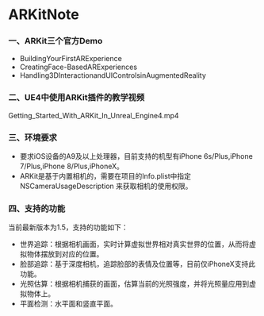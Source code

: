 # ARKitNote

### 一、ARKit三个官方Demo
- BuildingYourFirstARExperience
- CreatingFace-BasedARExperiences
- Handling3DInteractionandUIControlsinAugmentedReality


### 二、UE4中使用ARKit插件的教学视频
Getting_Started_With_ARKit_In_Unreal_Engine4.mp4

### 三、环境要求
- 要求iOS设备的A9及以上处理器，目前支持的机型有iPhone 6s/Plus,iPhone 7/Plus,iPhone 8/Plus,iPhoneX。
- ARKit是基于内置相机的，需要在项目的Info.plist中指定NSCameraUsageDescription 来获取相机的使用权限。

### 四、支持的功能
当前最新版本为1.5，支持的功能如下：
- 世界追踪：根据相机画面，实时计算虚拟世界相对真实世界的位置，从而将虚拟物体摆放到对应的位置。
- 脸部追踪：基于深度相机，追踪脸部的表情及位置等，目前仅iPhoneX支持此功能。
- 光照估算：根据相机捕获的画面，估算当前的光照强度，并将光照量应用到虚拟物体上。
- 平面检测：水平面和竖直平面。
